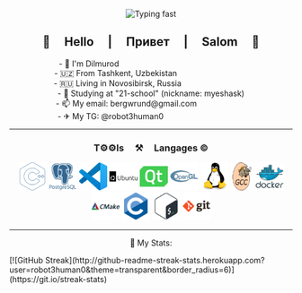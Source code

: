 <p align="center">
  <img src="https://media.tenor.com/tZ2Xd8LqAnMAAAAd/typing-fast.gif" alt="Typing fast" />
</p>

<div align="center">
  <h2>👋&nbsp;&nbsp;&nbsp;&nbsp;&nbsp;Hello&nbsp;&nbsp;&nbsp;&nbsp;&nbsp;|&nbsp;&nbsp;&nbsp;&nbsp;&nbsp;Привет&nbsp;&nbsp;&nbsp;&nbsp;&nbsp;|&nbsp;&nbsp;&nbsp;&nbsp;&nbsp;Salom&nbsp;&nbsp;&nbsp;&nbsp;&nbsp;👋</h2>
</div>
<div align="center">
  - 🥷 I'm Dilmurod&emsp;&emsp;&emsp;&emsp;&emsp;&emsp;&emsp;&emsp;&emsp;&emsp;&emsp;&emsp;&emsp;&emsp;&emsp;&ensp;&nbsp;<br>
  - 🇺🇿 From Tashkent, Uzbekistan&emsp;&emsp;&emsp;&emsp;&emsp;&emsp;&emsp;&emsp;&emsp;<br>
  - 🇷🇺 Living in Novosibirsk, Russia&emsp;&emsp;&emsp;&emsp;&emsp;&emsp;&emsp;&emsp;&ensp;<br>
  - 🌱 Studying at "21-school" (nickname: myeshask)<br>
  - 📫 My email: bergwrund@gmail.com&emsp;&emsp;&emsp;&emsp;&emsp;&emsp;&nbsp;<br>
  - ✈ My TG: @robot3human0&emsp;&emsp;&emsp;&emsp;&emsp;&emsp;&emsp;&emsp;&emsp;&emsp;&nbsp;
</div>


---
<div align="center">
<h3> T⚙⚙ls&nbsp;&nbsp;&nbsp;&nbsp;&nbsp;⚒&nbsp;&nbsp;&nbsp;&nbsp;&nbsp;Langages © </h3>
</div>

<div align="center">
  <img src="https://github.com/devicons/devicon/blob/master/icons/cplusplus/cplusplus-line.svg" title="Cpp" **alt="Cpp" width="50" height="50"/>
  <img src="https://github.com/devicons/devicon/blob/master/icons/postgresql/postgresql-plain-wordmark.svg" title="postgresql" **alt="postgresql" width="50" height="50"/>
  <img src="https://github.com/devicons/devicon/blob/master/icons/vscode/vscode-original.svg" title="vscode" **alt="vscode" width="50" height="50"/>
  <img src="https://github.com/devicons/devicon/blob/master/icons/ubuntu/ubuntu-plain-wordmark.svg" title="ubuntu" **alt="ubuntu" width="50" height="50"/>
  <img src="https://github.com/devicons/devicon/blob/master/icons/qt/qt-original.svg" title="qt" **alt="qt" width="50" height="50"/>
  <img src="https://github.com/devicons/devicon/blob/master/icons/opengl/opengl-original.svg" title="OpenGL" **alt="OpenGL" width="50" height="50"/>
  <img src="https://github.com/devicons/devicon/blob/master/icons/linux/linux-original.svg" title="Linux" **alt="Linux" width="50" height="50"/>
  <img src="https://github.com/devicons/devicon/blob/master/icons/gcc/gcc-original.svg" title="gcc" **alt="gcc" width="40" height="50"/>
  <img src="https://github.com/devicons/devicon/blob/master/icons/docker/docker-original-wordmark.svg" title="Doker" **alt="Doker" width="50" height="50"/>
  <img src="https://github.com/devicons/devicon/blob/master/icons/cmake/cmake-original-wordmark.svg" title="CMake" **alt="CMake" width="50" height="50"/>
  <img src="https://github.com/devicons/devicon/blob/master/icons/c/c-original.svg" title="C" **alt="C" width="50" height="50"/>
  <img src="https://github.com/devicons/devicon/blob/master/icons/bash/bash-original.svg" title="Bash" **alt="Bash" width="50" height="50"/>
  <img src="https://github.com/devicons/devicon/blob/master/icons/git/git-original-wordmark.svg" title="Git" **alt="Git" width="50" height="50"/>
</div>

---

<p align="center">💪 My Stats:</p>
[![GitHub Streak](http://github-readme-streak-stats.herokuapp.com?user=robot3human0&theme=transparent&border_radius=6)](https://git.io/streak-stats)
